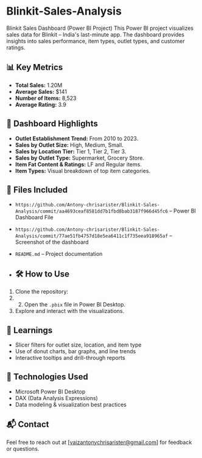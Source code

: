 # Blinkit-Sales-Analysis
Blinkit Sales Dashboard (Power BI Project)  This Power BI project visualizes sales data for Blinkit – India's last-minute app. The dashboard provides insights into sales performance, item types, outlet types, and customer ratings.
## 📊 Key Metrics

- **Total Sales:** 1.20M
- **Average Sales:** $141
- **Number of Items:** 8,523
- **Average Rating:** 3.9

## 📌 Dashboard Highlights

- **Outlet Establishment Trend:** From 2010 to 2023.
- **Sales by Outlet Size:** High, Medium, Small.
- **Sales by Location Tier:** Tier 1, Tier 2, Tier 3.
- **Sales by Outlet Type:** Supermarket, Grocery Store.
- **Item Fat Content & Ratings:** LF and Regular items.
- **Item Types:** Visual breakdown of top item categories.

## 📁 Files Included

- `https://github.com/Antony-chrisarister/Blinkit-Sales-Analysis/commit/aa4693ceaf8581dd7b1fbd8bab3187f966d45fc6` – Power BI Dashboard File
- `https://github.com/Antony-chrisarister/Blinkit-Sales-Analysis/commit/77ae51fb4757d18e5ea6411c1f735eea918965af` – Screenshot of the dashboard
- `README.md` – Project documentation

- ## 🛠️ How to Use

1. Clone the repository:
2. 2. Open the `.pbix` file in Power BI Desktop.
3. Explore and interact with the visualizations.

## 🧠 Learnings

- Slicer filters for outlet size, location, and item type
- Use of donut charts, bar graphs, and line trends
- Interactive tooltips and drill-through reports

## 📌 Technologies Used

- Microsoft Power BI Desktop
- DAX (Data Analysis Expressions)
- Data modeling & visualization best practices

## 📬 Contact

Feel free to reach out at [vaizantonychrisarister@gmail.com] for feedback or questions.
